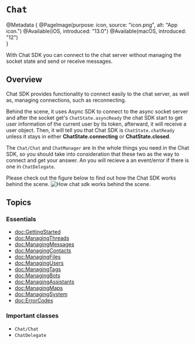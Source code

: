 # ``Chat``

@Metadata {
   @PageImage(purpose: icon, source: "icon.png", alt: "App icon.")
   @Available(iOS, introduced: "13.0")
   @Available(macOS, introduced: "12")    
}

With Chat SDK you can connect to the chat server without managing the socket state and send or receive messages.

## Overview
Chat SDK provides functionality to connect easily to the chat server, as well as, managing connections, such as reconnecting.

Behind the scene, it uses Async SDK to connect to the async socket server and after the socket get's `ChatState.asyncReady` the chat SDK start to get user information of the current user by its token, afterward, it will receive a user object. Then, it will tell you that Chat SDK is `ChatState.chatReady` unless it stays in either **ChatState.connecting** or **ChatState.closed**.

The ``Chat/Chat`` and ``ChatManager`` are in the whole things you need in the Chat SDK, so you should take into consideration that these two as the way to connect and get your answer. An you will recieve a an event/error if there is one in ``ChatDelegate``.

Please check out the figure below to find out how the Chat SDK works behind the scene.
![How chat sdk works behind the scene.](chat-flow.png)

## Topics

### Essentials

- <doc:GettingStarted>
- <doc:ManagingThreads>
- <doc:ManagingMessages>
- <doc:ManagingContacts>
- <doc:ManagingFiles>
- <doc:ManagingUsers>
- <doc:ManagingTags>
- <doc:ManagingBots>
- <doc:ManagingAssistants>
- <doc:ManagingMaps>
- <doc:ManagingSystem>
- <doc:ErrorCodes>

### Important classes
- ``Chat/Chat``
- ``ChatDelegate``
